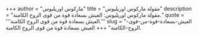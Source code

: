 +++
author = "ماركوس اوريليوس"
title = "مقولة ماركوس اوريليوس"
description = "مقولة ماركوس اوريليوس: العيش بسعادة قوة من قوى الروح الكامنة."
quote = '''العيش بسعادة قوة من قوى الروح الكامنة.''' 
slug = "العيش-بسعادة-قوة-من-قوى-الروح-الكامنة"
+++
العيش بسعادة قوة من قوى الروح الكامنة.
